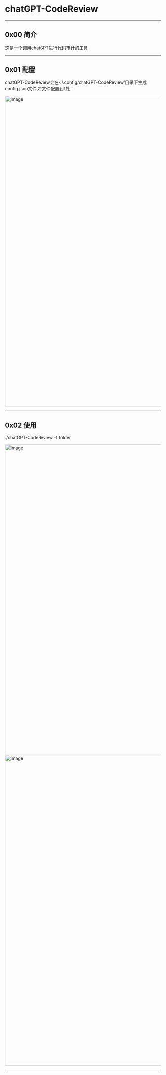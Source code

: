 # chatGPT-CodeReview



***

## 0x00 简介

这是一个调用chatGPT进行代码审计的工具


***

## 0x01 配置

chatGPT-CodeReview会在~/.config/chatGPT-CodeReview/目录下生成config.json文件,将文件配置到1处：


<img width="1000" alt="image" src="https://user-images.githubusercontent.com/53268974/227969500-3f756986-2477-4693-8a92-39ba13a2b657.png">



***

## 0x02 使用

./chatGPT-CodeReview -f folder


<img width="1000" alt="image" src="https://user-images.githubusercontent.com/53268974/227970028-742392b6-ccdc-47fb-9af2-b463efb4a67a.png">


<img width="1000" alt="image" src="https://user-images.githubusercontent.com/53268974/227972525-d258db9f-31ff-4952-baf1-e6640da343fb.png">


 

***










